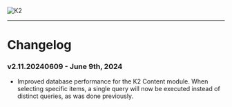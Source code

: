 ![K2](https://getk2.org/downloads/logo/k2_logo.png)
***

# Changelog

### v2.11.20240609 - June 9th, 2024
- Improved database performance for the K2 Content module. When selecting specific items, a single query will now be executed instead of distinct queries, as was done previously.

